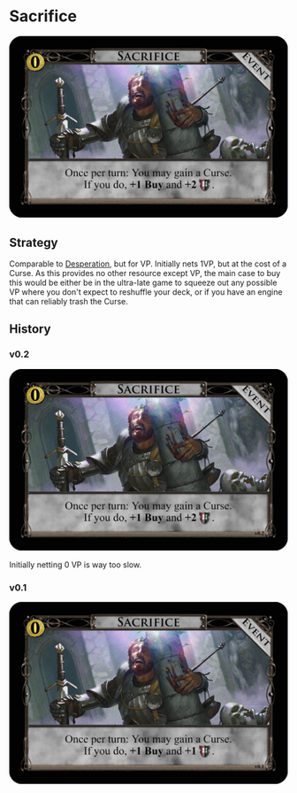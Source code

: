 # Sacrifice

![v0.2](/Images/Sacrifice_v0.2.png)

## Strategy

Comparable to [Desperation](^1), but for VP. Initially nets 1VP, but at the
cost of a Curse. As this provides no other resource except VP, the main
case to buy this would be either be in the ultra-late game to squeeze out
any possible VP where you don't expect to reshuffle your deck, or if you have
an engine that can reliably trash the Curse.

## History

### v0.2

![v0.2](/Images/Sacrifice_v0.2.png)

Initially netting 0 VP is way too slow.

### v0.1

![v0.1](/Images/Sacrifice_v0.1.png)

[^1]: http://wiki.dominionstrategy.com/index.php/Desperation
